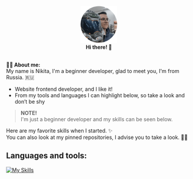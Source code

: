 <div align="center">
  <img src="https://github.com/Maatarashiii/maatarashiii/blob/main/preview.png" width="100"/> <br>
  <b>Hi there! 👋</b> <br>
  <img src="https://komarev.com/ghpvc/?username=maatarashiii&style=flat-square&color=blue" alt=""/>
</div>

**🧑‍💻 About me:** <br>
My name is Nikita, I'm a beginner developer, glad to meet you, I'm from Russia. 🇷🇺
- Website frontend developer, and I like it!
- From my tools and languages ​​I can highlight below, so take a look and don’t be shy

> **NOTE!** <br>
> I'm just a beginner developer and my skills can be seen below.

Here are my favorite skills when I started. ✨ <br>
You can also look at my pinned repositories, I advise you to take a look. 📌👀

## Languages ​​and tools:
[![My Skills](https://skillicons.dev/icons?i=html,css,js,figma,vscode&theme=light)](https://skillicons.dev)
